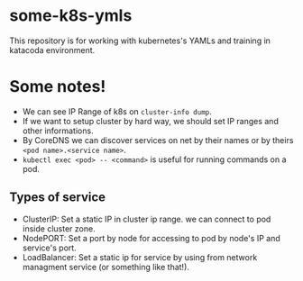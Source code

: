 # some-k8s-ymls

This repository is for working with kubernetes's YAMLs and training in katacoda environment.

# Some notes!

* We can see IP Range of k8s on `cluster-info dump`.
* If we want to setup cluster by hard way, we should set IP ranges and other informations.
* By CoreDNS we can discover services on net by their names or by theirs `<pod name>.<service name>`.
* `kubectl exec <pod> -- <command>` is useful for running commands on a pod.

## Types of service

- ClusterIP: Set a static IP in cluster ip range. we can connect to pod inside cluster zone.
- NodePORT: Set a port by node for accessing to pod by node's IP and service's port.
- LoadBalancer: Set a static ip for service by using from network managment service (or something like that!).
